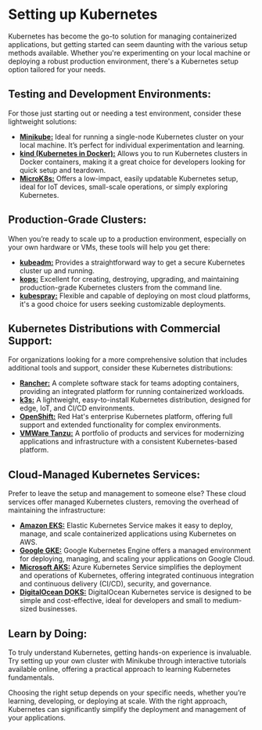 # Setting up Kubernetes

Kubernetes has become the go-to solution for managing containerized applications, but getting started can seem daunting with the various setup methods available. Whether you're experimenting on your local machine or deploying a robust production environment, there's a Kubernetes setup option tailored for your needs.

## Testing and Development Environments:

For those just starting out or needing a test environment, consider these lightweight solutions:

- [**Minikube:**](https://minikube.sigs.k8s.io/docs/) Ideal for running a single-node Kubernetes cluster on your local machine. It’s perfect for individual experimentation and learning.
- [**kind (Kubernetes in Docker):**](https://kind.sigs.k8s.io/) Allows you to run Kubernetes clusters in Docker containers, making it a great choice for developers looking for quick setup and teardown.
- [**MicroK8s:**](https://microk8s.io/) Offers a low-impact, easily updatable Kubernetes setup, ideal for IoT devices, small-scale operations, or simply exploring Kubernetes.

## Production-Grade Clusters:

When you’re ready to scale up to a production environment, especially on your own hardware or VMs, these tools will help you get there:

- [**kubeadm:**](https://kubernetes.io/docs/reference/setup-tools/kubeadm/) Provides a straightforward way to get a secure Kubernetes cluster up and running.
- [**kops:**](https://github.com/kubernetes/kops) Excellent for creating, destroying, upgrading, and maintaining production-grade Kubernetes clusters from the command line.
- [**kubespray:**](https://github.com/kubernetes-sigs/kubespray) Flexible and capable of deploying on most cloud platforms, it's a good choice for users seeking customizable deployments.

## Kubernetes Distributions with Commercial Support:

For organizations looking for a more comprehensive solution that includes additional tools and support, consider these Kubernetes distributions:

- [**Rancher:**](https://www.rancher.com/) A complete software stack for teams adopting containers, providing an integrated platform for running containerized workloads.
- [**k3s:**](https://k3s.io/) A lightweight, easy-to-install Kubernetes distribution, designed for edge, IoT, and CI/CD environments.
- [**OpenShift:**](https://www.redhat.com/en/technologies/cloud-computing/openshift) Red Hat's enterprise Kubernetes platform, offering full support and extended functionality for complex environments.
- [**VMWare Tanzu:**](https://tanzu.vmware.com/tanzu) A portfolio of products and services for modernizing applications and infrastructure with a consistent Kubernetes-based platform.

## Cloud-Managed Kubernetes Services:

Prefer to leave the setup and management to someone else? These cloud services offer managed Kubernetes clusters, removing the overhead of maintaining the infrastructure:

- [**Amazon EKS:**](https://aws.amazon.com/eks/) Elastic Kubernetes Service makes it easy to deploy, manage, and scale containerized applications using Kubernetes on AWS.
- [**Google GKE:**](https://cloud.google.com/kubernetes-engine?hl=en) Google Kubernetes Engine offers a managed environment for deploying, managing, and scaling your applications on Google Cloud.
- [**Microsoft AKS:**](https://azure.microsoft.com/en-us/products/kubernetes-service/) Azure Kubernetes Service simplifies the deployment and operations of Kubernetes, offering integrated continuous integration and continuous delivery (CI/CD), security, and governance.
- [**DigitalOcean DOKS:**](https://www.digitalocean.com/products/kubernetes) DigitalOcean Kubernetes service is designed to be simple and cost-effective, ideal for developers and small to medium-sized businesses.

## Learn by Doing:

To truly understand Kubernetes, getting hands-on experience is invaluable. Try setting up your own cluster with Minikube through interactive tutorials available online, offering a practical approach to learning Kubernetes fundamentals.

Choosing the right setup depends on your specific needs, whether you’re learning, developing, or deploying at scale. With the right approach, Kubernetes can significantly simplify the deployment and management of your applications.